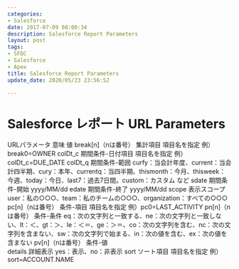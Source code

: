 ```yaml
---
categories:
- Salesforce
date: 2017-07-09 08:00:34
description: Salesforce Report Parameters
layout: post
tags:
- SFDC
- Salesforce
- Apex
title: Salesforce Report Parameters
update_date: 2020/05/23 23:56:52

---
```


# Salesforce レポート URL Parameters

URLパラメータ	意味	値
break[n]（nは番号）	集計項目	項目名を指定 例）break0=OWNER
colDt_c	期間条件-日付項目	項目名を指定 例）colDt_c=DUE_DATE
colDt_q	期間条件-範囲	curfy：当会計年度、current：当会計四半期、cury：本年、currentq：当四半期、thismonth：今月、thisweek：今週、today：今日、last7：過去7日間。custom：カスタム など
sdate	期間条件-開始	yyyy/MM/dd
edate	期間条件-終了	yyyy/MM/dd
scope	表示スコープ	user：私の○○○、team：私のチームの○○○、organization：すべての○○○
pc[n]（nは番号）	条件-項目	項目名を指定 例）pc0=LAST_ACTIVITY
pn[n]（nは番号）	条件-条件	eq：次の文字列と一致する、ne：次の文字列と一致しない、lt：＜、gt：＞、le：＜＝、ge：＞＝、co：次の文字列を含む、nc：次の文字列を含まない、sw：次の文字列で始まる、in：次の値を含む、ex：次の値を含まない
pv[n]（nは番号）	条件-値	
details	詳細表示	yes：表示、no：非表示
sort	ソート項目	項目名を指定 例）sort=ACCOUNT.NAME